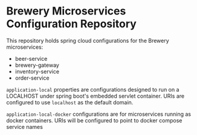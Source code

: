 # Brewery Microservices Configuration Repository

This repository holds spring cloud configurations for the Brewery microservices:
- beer-service
- brewery-gateway
- inventory-service
- order-service


`application-local` properties are configurations designed to run on a LOCALHOST under spring boot's embedded 
servlet container. URIs are configured to use `localhost` as the default domain.


`application-local-docker` configurations are for microservices running as docker containers. URIs will be configured
to point to docker compose service names